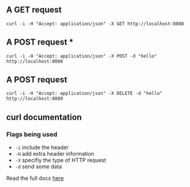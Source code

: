 ## A GET request ##
 `curl -i -H "Accept: application/json" -X GET http://localhost:8080`

## A POST request *
 `curl -i -H "Accept: application/json" -X POST -d "hello" http://localhost:8080`

## A POST request ##
 `curl -i -H "Accept: application/json" -X DELETE -d "hello" http://localhost:8080`
 
## curl documentation ##
### Flags being used
+ `-i` include the header
+ `-H` add extra header information
+ `-X` specifiy the type of HTTP request
+ `-d` send some data

Read the full docs [here](https://curl.haxx.se/docs/manpage.html)



